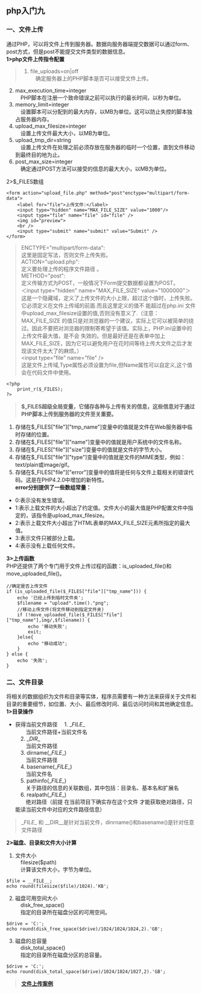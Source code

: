 ## php入门九<br>
### 一、文件上传<br>
通过PHP，可以将文件上传到服务器。数据向服务器端提交数据可以通过form、post方式，但是post不能提交文件类型的数据信息。<br>
**1>php文件上传指令配置**
>1. file_uploads=on|off<br> 
&emsp;确定服务器上的PHP脚本是否可以接受文件上传。<br>
2. max_execution_time=integer<br>
&emsp;PHP脚本在注册一个致命错误之前可以执行的最长时间，以秒为单位。<br>
3. memory_limit=integer<br> 
&emsp;设置脚本可以分配到的最大内存，以MB为单位。这可以防止失控的脚本独占服务器内存。<br>
4. upload_max_filesize=integer<br>
&emsp;设置上传文件最大大小，以MB为单位。<br>
5. upload_tmp_dir=string<br>
&emsp;设置上传文件在处理之前必须存放在服务器的临时一个位置，直到文件移动到最终目的地为止。<br>
6. post_max_size=integer<br>
&emsp;确定通过POST方法可以接受的信息的最大大小，以MB为单位。<br>

2>$_FILES数组
```
<form action="upload_file.php" method="post"enctype="multipart/form-data">
    <label for="file">上传文件:</label>
    <input type="hidden" name="MAX_FILE_SIZE" value="1000"/>
    <input type="file" name="file" id="file" /> 
    <img id="preview">
    <br />
    <input type="submit" name="submit" value="Submit" />
</form>
```

>ENCTYPE="multipart/form-data":<br>
这里是固定写法，否则文件上传失败。<br>
ACTION="upload.php":<br>
定义要处理上传的程序文件路径 。<br>
METHOD="post":<br>
定义传输方式为POST，一般情况下Form提交数据都设置为POST。<br>
＜input type="hidden" name="MAX_FILE_SIZE" value="1000000"＞<br>
这是一个隐藏域，定义了上传文件的大小上限，超过这个值时，上传失败。它必须定义在文件上传域的前面.而且这里定义的值不 能超过在php.ini 文件中upload_max_filesize设置的值,否则没有意义了.（注意：MAX_FILE_SIZE 的值只是对浏览器的一个建议，实际上它可以被简单的绕过。因此不要把对浏览器的限制寄希望于该值。实际上，PHP.ini设置中的上传文件最大值，是不会 失效的。但是最好还是在表单中加上 MAX_FILE_SIZE，因为它可以避免用户在花时间等待上传大文件之后才发现该文件太大了的麻烦。） <br>
\<input type="file" name="file" /><br>
这是文件上传域,Type属性必须设置为file,但Name属性可以自定义,这个值会在代码文件中使用。 <br>

```
<?php
	print_r($_FILES);
?>
```
>**$_FILES超级全局变量，它储存各种与上传有关的信息，这些信息对于通过PHP脚本上传到服务器的文件至关重要。**<br>
1. 存储在$_FILES["file"]["tmp_name"]变量中的值就是文件在Web服务器中临时存储的位置。<br>
2. 存储在$_FILES["file"]["name"]变量中的值就是用户系统中的文件名称。<br>
3. 存储在$_FILES["file"]["size"]变量中的值就是文件的字节大小。<br>
4. 存储在$_FILES["file"]["type"]变量中的值就是文件的MIME类型，例如：text/plain或image/gif。<br>
5. 存储在$_FILES["file"]["error"]变量中的值将是任何与文件上载相关的错误代码。这是在PHP4.2.0中增加的新特性。<br>
**error分别提供了一些数组常量：**
+ 0:表示没有发生错误。<br>
+ 1:表示上载文件的大小超出了约定值。文件大小的最大值是PHP配置文件中指定的，该指令是upload_max_filesize。<br>
+ 2:表示上载文件大小超出了HTML表单的MAX_FILE_SIZE元素所指定的最大值。<br>
+ 3:表示文件只被部分上载。<br>
+ 4:表示没有上载任何文件。<br>

**3>上传函数**<br>
PHP还提供了两个专门用于文件上传过程的函数：is_uploaded_file()和move_uploaded_file()。
```
//确定是否上传文件
if (is_uploaded_file($_FILES["file"]["tmp_name"])) {
    echo '已经上传到临时文件夹';
    $filename = "upload".time()."png";
    //移动上传文件(将文件移动到指定文件夹)
    if (!move_uploaded_file($_FILES["file"]["tmp_name"],img/,$filename)) {
        echo '移动失败';
        exit;
    }else{
        echo "移动成功";
    }
} else {
    echo '失败';
}
```

### 二、文件目录<br>
将相关的数据组织为文件和目录等实体，程序员需要有一种方法来获得关于文件和目录的重要细节，如位置、大小、最后修改时间、最后访问时间和其他确定信息。<br>
**1>目录操作**<br>
+ 获得当前文件路径
&emsp;1. \__FILE__<br>
&emsp;&emsp;当前文件路径+当前文件名<br>
&emsp;2. \__DIR__<br>
&emsp;&emsp;当前文件路径<br>
&emsp;3. dirname(\__FILE__)<br>
&emsp;&emsp;当前文件路径<br>
&emsp;4. basename(\__FILE__)<br>
&emsp;&emsp;当前文件名<br>
&emsp;5. pathinfo(\__FILE__)<br>
&emsp;&emsp;关于路径的信息的关联数组，其中包括：目录名、基本名和扩展名<br>
&emsp;6. realpath(\__FILE__)<br>
&emsp;&emsp;绝对路径（前提 在当前项目下确实存在这个文件 才能获取绝对路径，只能读当前文件中对应的文件路径信息）
> \__FILE__ 和 \__DIR__是针对当前文件，dinrname()和basename()是针对任意文件路径

**2>磁盘、目录和文件大小计算**<br>
1. 文件大小<br>
&emsp;filesize($path)<br>
&emsp;计算该文件大小，字节为单位。<br>
```
$file = __FILE__;
echo round(filesize($file)/1024).'KB';
```
2. 磁盘可用空间大小<br>
&emsp;disk_free_space()<br>
&emsp;指定的目录所在磁盘分区的可用空间。<br>
```
$drive = 'C:';
echo round(disk_free_space($drive)/1024/1024/1024,2).'GB';
```
3. 磁盘的总容量<br>
&emsp;disk_total_space()<br>
&emsp;指定的目录所在磁盘分区的总容量。
```
$drive = 'C:';
echo round(disk_total_space($drive)/1024/1024/1027,2).'GB';
```
>**[文件上传案例]()**

